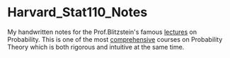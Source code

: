 # Harvard_Stat110_Notes
My handwritten notes for the Prof.Blitzstein's famous [lectures](https://projects.iq.harvard.edu/stat110/home) on Probability. This is one of the most [comprehensive](https://projects.iq.harvard.edu/stat110/youtube) courses on Probability Theory which is both rigorous and intuitive at the same time.
